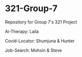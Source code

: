 # 321-Group-7
Repository for Group 7's 321 Project

Ai-Therapy:     Laila

Covid-Locator:  Shumjuna & Hunter

Job-Search:     Mohsin & Steve
